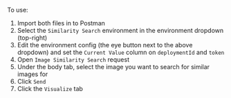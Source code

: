 To use:
1. Import both files in to Postman
2. Select the `Similarity Search` environment in the environment dropdown (top-right)
3. Edit the environment config (the eye button next to the above dropdown) and set the `Current Value` column on `deploymentId` and `token`
4. Open `Image Similarity Search` request
5. Under the body tab, select the image you want to search for similar images for
6. Click `Send`
7. Click the `Visualize` tab